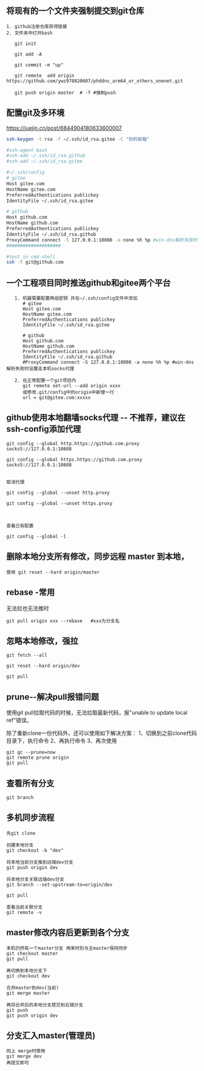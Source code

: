 ## 将现有的一个文件夹强制提交到git仓库

```
1. github注册仓库获得链接
2. 文件夹中打开bash

   git init

   git add -A

   git commit -m "up"

   git remote  add origin  https://github.com/ywz978020607/phddns_arm64_or_others_onenet.git

   git push origin master  # -f #强制push
```

## 配置git及多环境

https://juejin.cn/post/6844904180633600007

```bash
ssh-keygen -t rsa -f ~/.ssh/id_rsa.gitee -C "你的邮箱"

#ssh-agent bash
#ssh-add ~/.ssh/id_rsa.github
#ssh-add ~/.ssh/id_rsa.gitee

#~/.ssh/config
# gitee
Host gitee.com
HostName gitee.com
PreferredAuthentications publickey
IdentityFile ~/.ssh/id_rsa.gitee

# github
Host github.com
HostName github.com
PreferredAuthentications publickey
IdentityFile ~/.ssh/id_rsa.github
ProxyCommand connect -S 127.0.0.1:10808 -a none %h %p #win-dns解析失败时设置走本机socks代理
####################

#test in cmd-shell
ssh -T git@github.com
```

## 一个工程项目同时推送github和gitee两个平台

```
   1. 机器需要配置两组密钥 并在~/.ssh/config文件中添加
      # gitee
      Host gitee.com
      HostName gitee.com
      PreferredAuthentications publickey
      IdentityFile ~/.ssh/id_rsa.gitee

      # github
      Host github.com
      HostName github.com
      PreferredAuthentications publickey
      IdentityFile ~/.ssh/id_rsa.github
      #ProxyCommand connect -S 127.0.0.1:10808 -a none %h %p #win-dns解析失败时设置走本机socks代理

   2. 在正常配置一个git项目内
      git remote set-url --add origin xxxx
      或修改.git/config中的origin中新增一行
      url = git@gitee.com:xxxxx 
```

## github使用本地翻墙socks代理 -- 不推荐，建议在ssh-config添加代理

```
git config --global http.https://github.com.proxy socks5://127.0.0.1:10808

git config --global https.https://github.com.proxy socks5://127.0.0.1:10808


取消代理

git config --global --unset http.proxy 

git config --global --unset https.proxy  



查看已有配置

git config --global -l 
```

## 删除本地分支所有修改，同步远程 master 到本地，

`使用 git reset --hard origin/master`

## rebase -常用

无法拉也无法推时

```git
git pull origin xxx --rebase   #xxx为分支名
```

## 忽略本地修改，强拉

```
git fetch --all

git reset --hard origin/dev

git pull
```

## prune--解决pull报错问题

使用git pull拉取代码的时候，无法拉取最新代码，报"unable to update local ref"错误。

除了重新clone一份代码外，还可以使用如下解决方案：
1、切换到之前clone代码目录下，执行命令
2、再执行命令
3、再次使用

```
git gc --prune=now
git remote prune origin
git pull
```

## 查看所有分支

`git branch`

## 多机同步流程

```
先git clone

创建本地分支
git checkout -b "dev"

将本地当前分支推到远端dev分支
git push origin dev

将本地分支关联远端dev分支
git branch --set-upstream-to=origin/dev

git pull

查看当前关联分支
git remote -v
```

## master修改内容后更新到各个分支

```
本机仍然有一个master分支 用来时刻与主master保持同步
git checkout master
git pull

再切换到本地分支下
git checkout dev

合并master到dev(当前)
git merge master

再将合并后的本地分支提交到云端分支
git push 
git push origin dev
```

## 分支汇入master(管理员)

```
同上 merge时使用
git merge dev
再提交即可
```
